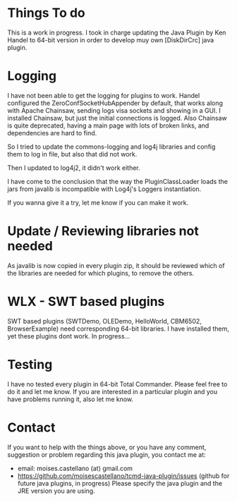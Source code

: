 
Things To do
============
This is a work in progress. 
I took in charge updating the Java Plugin by Ken Handel to 64-bit version in order to develop muy own [DiskDirCrc] java plugin.

Logging
=======
I have not been able to get the logging for plugins to work. Handel configured the ZeroConfSocketHubAppender by default, that works along with Apache Chainsaw, sending logs visa sockets and showing in a GUI. I installed Chainsaw, but just the initial connections is logged. Also Chainsaw is quite deprecated, having a main page with lots of broken links, and dependencies are hard to find.

So I tried to update the commons-logging and log4j libraries and config them to log in file, but also that did not work. 

Then I updated to log4j2, it didn't work either.

I have come to the conclusion that the way the PluginClassLoader loads the jars from javalib is incompatible with Log4j's Loggers instantiation.

If you wanna give it a try, let me know if you can make it work.


Update / Reviewing libraries not needed
=======================================
As javalib is now copied in every plugin zip, it should be reviewed which of the libraries are needed for which plugins, to remove the others.


WLX - SWT based plugins
=======================
SWT based plugins (SWTDemo, OLEDemo, HelloWorld, CBM6502, BrowserExample) need corresponding 64-bit libraries. I have installed them, yet these plugins dont work. In progress...


Testing
=======
I have no tested every plugin in 64-bit Total Commander. 
Please feel free to do it and let me know.
If you are interested in a particular plugin and you have problems running it, also let me know.


Contact
=======
If you want to help with the things above, or you have any comment, suggestion or problem regarding this java plugin,
you contact me at:
 - email: moises.castellano (at) gmail.com
 - https://github.com/moisescastellano/tcmd-java-plugin/issues  (github for future java plugins, in progress)
Please specify the java plugin and the JRE version you are using.

